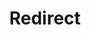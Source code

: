 ﻿---
layout: src/layouts/Redirect.astro
title: Redirect
redirect: https://yamldoc.liuyan.wang/docs/administration/managing-infrastructure/managing-multiple-instances
pubDate:  2023-01-01
navSearch: false
navSitemap: false
navMenu: false
---
